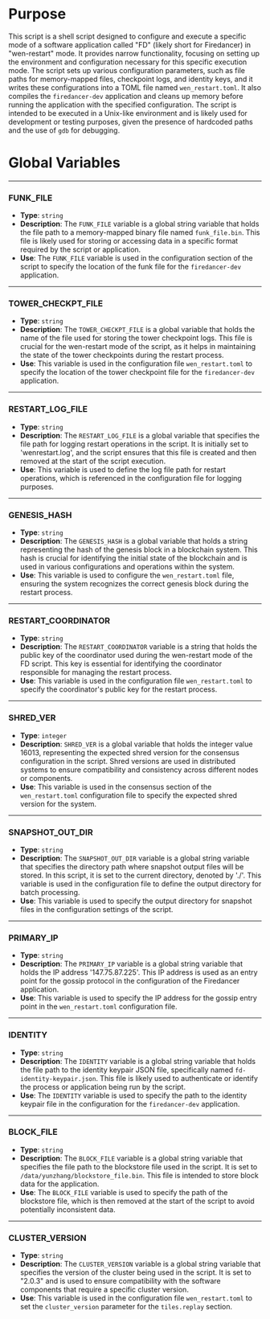 # Purpose
This script is a shell script designed to configure and execute a specific mode of a software application called "FD" (likely short for Firedancer) in "wen-restart" mode. It provides narrow functionality, focusing on setting up the environment and configuration necessary for this specific execution mode. The script sets up various configuration parameters, such as file paths for memory-mapped files, checkpoint logs, and identity keys, and it writes these configurations into a TOML file named `wen_restart.toml`. It also compiles the `firedancer-dev` application and cleans up memory before running the application with the specified configuration. The script is intended to be executed in a Unix-like environment and is likely used for development or testing purposes, given the presence of hardcoded paths and the use of `gdb` for debugging.
# Global Variables

---
### FUNK\_FILE
- **Type**: `string`
- **Description**: The `FUNK_FILE` variable is a global string variable that holds the file path to a memory-mapped binary file named `funk_file.bin`. This file is likely used for storing or accessing data in a specific format required by the script or application.
- **Use**: The `FUNK_FILE` variable is used in the configuration section of the script to specify the location of the funk file for the `firedancer-dev` application.


---
### TOWER\_CHECKPT\_FILE
- **Type**: `string`
- **Description**: The `TOWER_CHECKPT_FILE` is a global variable that holds the name of the file used for storing the tower checkpoint logs. This file is crucial for the wen-restart mode of the script, as it helps in maintaining the state of the tower checkpoints during the restart process.
- **Use**: This variable is used in the configuration file `wen_restart.toml` to specify the location of the tower checkpoint file for the `firedancer-dev` application.


---
### RESTART\_LOG\_FILE
- **Type**: `string`
- **Description**: The `RESTART_LOG_FILE` is a global variable that specifies the file path for logging restart operations in the script. It is initially set to 'wenrestart.log', and the script ensures that this file is created and then removed at the start of the script execution.
- **Use**: This variable is used to define the log file path for restart operations, which is referenced in the configuration file for logging purposes.


---
### GENESIS\_HASH
- **Type**: `string`
- **Description**: The `GENESIS_HASH` is a global variable that holds a string representing the hash of the genesis block in a blockchain system. This hash is crucial for identifying the initial state of the blockchain and is used in various configurations and operations within the system.
- **Use**: This variable is used to configure the `wen_restart.toml` file, ensuring the system recognizes the correct genesis block during the restart process.


---
### RESTART\_COORDINATOR
- **Type**: `string`
- **Description**: The `RESTART_COORDINATOR` variable is a string that holds the public key of the coordinator used during the wen-restart mode of the FD script. This key is essential for identifying the coordinator responsible for managing the restart process.
- **Use**: This variable is used in the configuration file `wen_restart.toml` to specify the coordinator's public key for the restart process.


---
### SHRED\_VER
- **Type**: `integer`
- **Description**: `SHRED_VER` is a global variable that holds the integer value 16013, representing the expected shred version for the consensus configuration in the script. Shred versions are used in distributed systems to ensure compatibility and consistency across different nodes or components.
- **Use**: This variable is used in the consensus section of the `wen_restart.toml` configuration file to specify the expected shred version for the system.


---
### SNAPSHOT\_OUT\_DIR
- **Type**: `string`
- **Description**: The `SNAPSHOT_OUT_DIR` variable is a global string variable that specifies the directory path where snapshot output files will be stored. In this script, it is set to the current directory, denoted by './'. This variable is used in the configuration file to define the output directory for batch processing.
- **Use**: This variable is used to specify the output directory for snapshot files in the configuration settings of the script.


---
### PRIMARY\_IP
- **Type**: `string`
- **Description**: The `PRIMARY_IP` variable is a global string variable that holds the IP address '147.75.87.225'. This IP address is used as an entry point for the gossip protocol in the configuration of the Firedancer application.
- **Use**: This variable is used to specify the IP address for the gossip entry point in the `wen_restart.toml` configuration file.


---
### IDENTITY
- **Type**: `string`
- **Description**: The `IDENTITY` variable is a global string variable that holds the file path to the identity keypair JSON file, specifically named `fd-identity-keypair.json`. This file is likely used to authenticate or identify the process or application being run by the script.
- **Use**: The `IDENTITY` variable is used to specify the path to the identity keypair file in the configuration for the `firedancer-dev` application.


---
### BLOCK\_FILE
- **Type**: `string`
- **Description**: The `BLOCK_FILE` variable is a global string variable that specifies the file path to the blockstore file used in the script. It is set to `/data/yunzhang/blockstore_file.bin`. This file is intended to store block data for the application.
- **Use**: The `BLOCK_FILE` variable is used to specify the path of the blockstore file, which is then removed at the start of the script to avoid potentially inconsistent data.


---
### CLUSTER\_VERSION
- **Type**: `string`
- **Description**: The `CLUSTER_VERSION` variable is a global string variable that specifies the version of the cluster being used in the script. It is set to "2.0.3" and is used to ensure compatibility with the software components that require a specific cluster version.
- **Use**: This variable is used in the configuration file `wen_restart.toml` to set the `cluster_version` parameter for the `tiles.replay` section.


